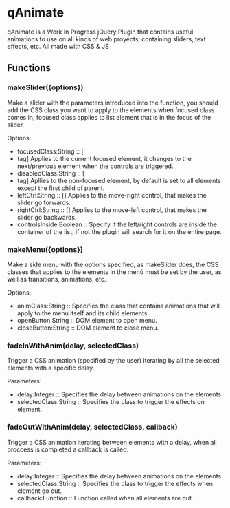 # qAnimate
qAnimate is a Work In Progress jQuery Plugin that contains useful animations to use on all kinds of web proyects, containing sliders, text effects, etc. All made with CSS & JS

## Functions

### makeSlider({options})

Make a slider with the parameters introduced into the function, you should add the CSS class you want to apply to the
elements when focused class comes in, focused class applies to list element that is in the focus of the slider.

Options: 

- focusedClass:String :: [<li> tag] Applies to the current focused element, it changes to the next/previous element when the controls are triggered.
- disabledClass:String :: [<li> tag] Apllies to the non-focused element, by default is set to all elements except the first child of parent.
- leftCtrl:String :: [<any>] Applies to the move-right control, that makes the slider go forwards.
- rightCtrl:String :: [<any>] Applies to the move-left control, that makes the slider go backwards.
- controlsInside:Boolean :: Specify if the left/right controls are inside the container of the list, if not the plugin will search for it on the entire page.

### makeMenu({options})

Make a side menu with the options specified, as makeSlider does, the CSS classes that applies to the elements in the menú must be set by the user, as well as transitions, animations, etc.

Options:

- animClass:String :: Specifies the class that contains animations that will apply to the menu itself and its child elements.
- openButton:String :: DOM element to open menu.
- closeButton:String :: DOM element to close menu.

### fadeInWithAnim(delay, selectedClass)

Trigger a CSS animation (specified by the user) iterating by all the selected elements with a specific delay.

Parameters:
	
- delay:Integer :: Specifies the delay between animations on the elements.
- selectedClass:String :: Specifies the class to trigger the effects on element.

### fadeOutWithAnim(delay, selectedClass, callback)

Trigger a CSS animation iterating between elements with a delay, when all proccess is completed a callback is called.

Parameters:

- delay:Integer :: Specifies the delay between animations on the elements.
- selectedClass:String :: Specifies the class to trigger the effects when element go out.
- callback:Function :: Function called when all elements are out.
